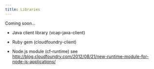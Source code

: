 ```yaml
---
title: Libraries
---
```


Coming soon...

* Java client library (vcap-java-client)

* Ruby gem (cloudfoundry-client)

* Node.js module (cf-runtime) see http://blog.cloudfoundry.com/2012/08/21/new-runtime-module-for-node-js-applications/

